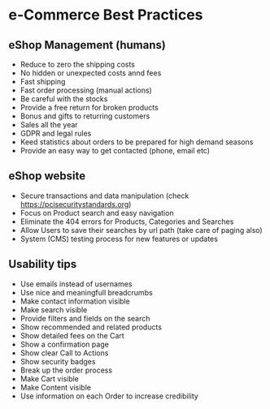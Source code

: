 # e-Commerce Best Practices

## eShop Management (humans)
- Reduce to zero the shipping costs
- No hidden or unexpected costs annd fees
- Fast shipping
- Fast order processing (manual actions)
- Be careful with the stocks
- Provide a free return for broken products
- Bonus and gifts to returring customers
- Sales all the year
- GDPR and legal rules
- Keed statistics about orders to be prepared for high demand seasons
- Provide an easy way to get contacted (phone, email etc)

## eShop website
- Secure transactions and data manipulation (check https://pcisecuritystandards.org)
- Focus on Product search and easy navigation
- Eliminate the 404 errors for Products, Categories and Searches
- Allow Users to save their searches by url path (take care of paging also)
- System (CMS) testing process for new features or updates

## Usability tips
- Use emails instead of usernames
- Use nice and meaningfull breadcrumbs
- Make contact information visible
- Make search visible
- Provide filters and fields on the search
- Show recommended and related products
- Show detailed fees on the Cart
- Show a confirmation page
- Show clear Call to Actions
- Show security badges
- Break up the order process
- Make Cart visible
- Make Content visible
- Use information on each Order to increase credibility

